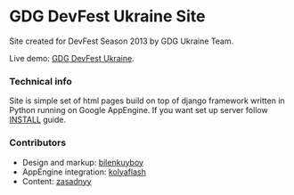 # GDG DevFest Ukraine Site

Site created for DevFest Season 2013 by GDG Ukraine Team.

Live demo: [GDG DevFest Ukraine](http://devfest.gdg.org.ua/).

### Technical info

Site is simple set of html pages build on top of django framework written in Python running on Google AppEngine. If you want set up server follow [INSTALL](https://github.com/GDG-Tbilisi/devfest/blob/master/INSTALL) guide. 


### Contributors
* Design and markup: [bilenkuyboy](https://github.com/bilenkuyboy)
* AppEngine integration: [kolyaflash](https://github.com/kolyaflash)
* Content: [zasadnyy](https://github.com/zasadnyy)

